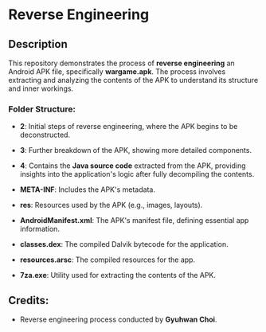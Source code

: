 # Reverse Engineering

## Description
This repository demonstrates the process of **reverse engineering** an Android APK file, specifically **wargame.apk**. The process involves extracting and analyzing the contents of the APK to understand its structure and inner workings.

### Folder Structure:
- **2**: Initial steps of reverse engineering, where the APK begins to be deconstructed.
- **3**: Further breakdown of the APK, showing more detailed components.
- **4**: Contains the **Java source code** extracted from the APK, providing insights into the application's logic after fully decompiling the contents.

- **META-INF**: Includes the APK's metadata.
- **res**: Resources used by the APK (e.g., images, layouts).
- **AndroidManifest.xml**: The APK's manifest file, defining essential app information.
- **classes.dex**: The compiled Dalvik bytecode for the application.
- **resources.arsc**: The compiled resources for the app.
- **7za.exe**: Utility used for extracting the contents of the APK.

## Credits:
- Reverse engineering process conducted by **Gyuhwan Choi**.
